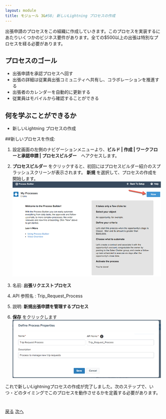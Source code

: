 ```yaml
---
layout: module
title: モジュール 3&#58; 新しいLightning プロセスの作成
---
```


出張申請のプロセスをこの組織に作成していきます。このプロセスを実装するにあたりいくつかのビジネス要件があります。全ての$500以上の出張は特別なプロセスを経る必要があります。

## プロセスのゴール
- 出張申請を承認プロセスへ回す
- 出張の詳細は従業員出張コミュニティへ共有し、コラボレーションを推進する
- 出張者のカレンダーを自動的に更新する
- 従業員はモバイルから確認することができる


## 何を学ぶことができるか
- 新しいLightning プロセスの作成


##新しいプロセスを作成:

1. 設定画面の左側のナビゲーションメニューより、**ビルド | 作成 | ワークフローと承認申請 | プロセスビルダー**　へアクセスします。

2. **プロセスビルダー** をクリックすると、初回にはプロセスビルダー紹介のスプラッシュスクリーンが表示されます。 **新規** を選択して、プロセスの作成を開始します。  
  ![](images/process1.jpg)

3. 名前: **出張リクエストプロセス**
4. API 参照名 : Trip_Request_Process
5. 説明: **新規出張申請を管理するプロセス**

6. **保存** をクリックします
  ![](images/process2.jpg)





これで新しいLightningプロセスの作成が完了しました。次のステップで、いつ・どのタイミングでこのプロセスを動作させるかを定義する必要があります。



<div class="row" style="margin-top:40px;">
<div class="col-sm-12">
<a href="setup-environment.html" class="btn btn-default"><i class="glyphicon glyphicon-chevron-left"></i> 戻る</a>
<a href="create-lightning-application.html" class="btn btn-default pull-right">次へ <i class="glyphicon glyphicon-chevron-right"></i></a>
</div>
</div>

